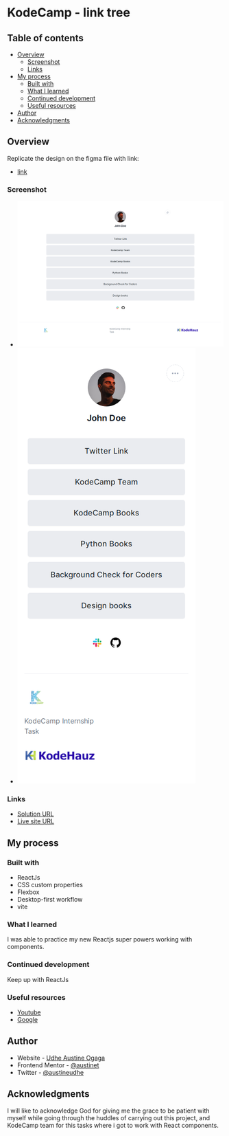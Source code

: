 # KodeCamp - link tree

## Table of contents

- [Overview](#overview)
  - [Screenshot](#screenshot)
  - [Links](#links)
- [My process](#my-process)
  - [Built with](#built-with)
  - [What I learned](#what-i-learned)
  - [Continued development](#continued-development)
  - [Useful resources](#useful-resources)
- [Author](#author)
- [Acknowledgments](#acknowledgments)

## Overview

Replicate the design on the figma file with link:
- [link](https://www.figma.com/file/fvcFNUbk7tFpBicPIs3Wb4/KodeCamp-Task?type=design&node-id=1-566&mode=design&t=eHIHChW3HDRAu6I7-0)

### Screenshot

- ![Large Screen](/screenshots/largeScreen.png)
- ![Small Screen](/screenshots/smallScreen.png)

### Links
- [Solution URL](https://github.com/Austinet/linktree.git)
- [Live site URL](https://austinet.github.io/linktree/)

## My process

### Built with

- ReactJs
- CSS custom properties
- Flexbox
- Desktop-first workflow
- vite


### What I learned

I was able to practice my new Reactjs super powers working with components.

### Continued development

Keep up with ReactJs

### Useful resources

- [ Youtube](https://www.Youtube.com) 
- [Google  ](https://www.Google.com) 

## Author

- Website - [Udhe Austine Ogaga](https://Austinet.github.io/portfolio)
- Frontend Mentor - [@austinet](https://www.frontendmentor.io/profile/austinet)
- Twitter - [@austineudhe](https://www.twitter.com/austineudhe)


## Acknowledgments

I will like to acknowledge God for giving me the grace to be patient with myself while going through the huddles of carrying out this project, and KodeCamp team for this tasks where i got to work with React components.